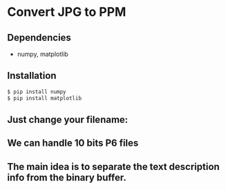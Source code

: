 # Convert JPG to PPM

## Dependencies

* numpy, matplotlib

## Installation

```bash
$ pip install numpy
$ pip install matplotlib
```


## Just change your filename:

## We can handle 10 bits P6 files

## The main idea is to separate the text description info from the binary buffer.
